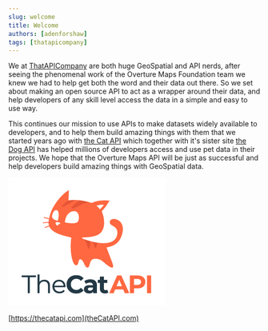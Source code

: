 ```yaml
---
slug: welcome
title: Welcome
authors: [adenforshaw]
tags: [thatapicompany]
---
```


We at <a href="https://thatapicompany.com">ThatAPICompany</a> are both huge GeoSpatial and API nerds, after seeing the phenomenal work of the Overture Maps Foundation team we knew we had to help get both the word and their data out there. So we set about making an open source API to act as a wrapper around their data, and help developers of any skill level access the data in a simple and easy to use way.

This continues our mission to use APIs to make datasets widely available to developers, and to help them build amazing things with them that we started years ago with <a href="https://thecatapi.com">the Cat API</a> which together with it's sister site <a href="https://thedogapi.com">the Dog API</a> has helped millions of developers access and use pet data in their projects. We hope that the Overture Maps API will be just as successful and help developers build amazing things with GeoSpatial data.


![Docusaurus Plushie](./thecatapi-logo.webp)

[https://thecatapi.com](theCatAPI.com)

<!-- truncate -->